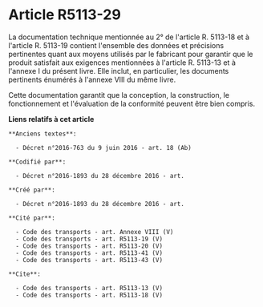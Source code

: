 # Article R5113-29

La documentation technique mentionnée au 2° de l'article R. 5113-18 et à l'article R. 5113-19 contient l'ensemble des données
et précisions pertinentes quant aux moyens utilisés par le fabricant pour garantir que le produit satisfait aux exigences
mentionnées à l'article R. 5113-13 et à l'annexe I du présent livre. Elle inclut, en particulier, les documents pertinents
énumérés à l'annexe VIII du même livre. 

Cette documentation garantit que la conception, la construction, le fonctionnement et l'évaluation de la conformité peuvent
être bien compris.

**Liens relatifs à cet article**

	**Anciens textes**:

	  - Décret n°2016-763 du 9 juin 2016 - art. 18 (Ab)

	**Codifié par**:

	  - Décret n°2016-1893 du 28 décembre 2016 - art.

	**Créé par**:

	  - Décret n°2016-1893 du 28 décembre 2016 - art.

	**Cité par**:

	  - Code des transports - art. Annexe VIII (V)
	  - Code des transports - art. R5113-19 (V)
	  - Code des transports - art. R5113-20 (V)
	  - Code des transports - art. R5113-41 (V)
	  - Code des transports - art. R5113-43 (V)

	**Cite**:

	  - Code des transports - art. R5113-13 (V)
	  - Code des transports - art. R5113-18 (V)
